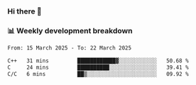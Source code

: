 ### Hi there 👋

### 📊 Weekly development breakdown
<!--START_SECTION:waka-->

```txt
From: 15 March 2025 - To: 22 March 2025

C++   31 mins         ████████████▓░░░░░░░░░░░░   50.68 %
C     24 mins         ██████████░░░░░░░░░░░░░░░   39.41 %
C/C   6 mins          ██▒░░░░░░░░░░░░░░░░░░░░░░   09.92 %
```

<!--END_SECTION:waka-->
